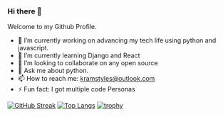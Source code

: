 ### Hi there 👋

Welcome to my Github Profile. 


<!--
**KramStyles/kramstyles** is a ✨ _special_ ✨ repository because its `README.md` (this file) appears on your GitHub profile.

Here are some ideas to get you started:

- 🔭 I’m currently working on ...
- 🌱 I’m currently learning ...
- 👯 I’m looking to collaborate on ...
- 🤔 I’m looking for help with ...
- 💬 Ask me about ...
- 📫 How to reach me: ...
- 😄 Pronouns: ...
- ⚡ Fun fact: ...
-->

- 🔭 I’m currently working on advancing my tech life using python and javascript.
- 🌱 I’m currently learning Django and React
- 👯 I’m looking to collaborate on any open source
- 💬 Ask me about python.
- 📫 How to reach me: kramstyles@outlook.com
- ⚡ Fun fact: I got multiple code Personas


[![GitHub Streak](https://github-readme-streak-stats.herokuapp.com?user=kramstyles&theme=blueberry_duo&hide_border=true&date_format=M%20j%5B%2C%20Y%5D)](https://git.io/streak-stats)
[![Top Langs](https://github-readme-stats.vercel.app/api/top-langs/?username=kramstyles&layout=compact)](https://github.com/anuraghazra/github-readme-stats)
[![trophy](https://github-profile-trophy.vercel.app/?username=kramstyles)](https://github.com/ryo-ma/github-profile-trophy)
